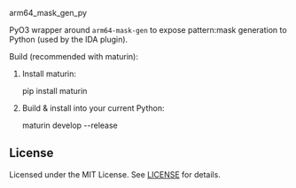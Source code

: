 arm64_mask_gen_py

PyO3 wrapper around `arm64-mask-gen` to expose pattern:mask generation to Python (used by the IDA plugin).

Build (recommended with maturin):

1. Install maturin:

   pip install maturin

2. Build & install into your current Python:

   maturin develop --release


## License

Licensed under the MIT License. See [LICENSE](LICENSE) for details.